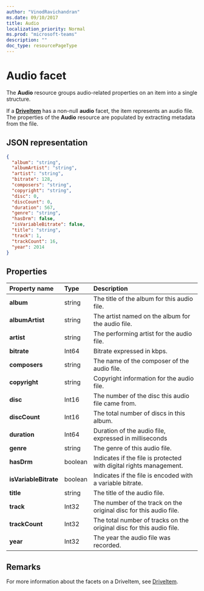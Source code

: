 ```yaml
---
author: "VinodRavichandran"
ms.date: 09/10/2017
title: Audio
localization_priority: Normal
ms.prod: "microsoft-teams"
description: ""
doc_type: resourcePageType
---
```

# Audio facet

The **Audio** resource groups audio-related properties on an item into a single structure.

If a [**DriveItem**](driveitem.md) has a non-null **audio** facet, the item represents an audio file.
The properties of the **Audio** resource are populated by extracting metadata from the file. 

## JSON representation

<!-- { "blockType": "resource", "@odata.type": "microsoft.graph.audio" } -->
```json
{
  "album": "string",
  "albumArtist": "string",
  "artist": "string",
  "bitrate": 128,
  "composers": "string",
  "copyright": "string",
  "disc": 0,
  "discCount": 0,
  "duration": 567,
  "genre": "string",
  "hasDrm": false,
  "isVariableBitrate": false,
  "title": "string",
  "track": 1,
  "trackCount": 16,
  "year": 2014
}
```

## Properties

| Property name         | Type    | Description                                                          |
|:----------------------|:--------|:---------------------------------------------------------------------|
| **album**             | string  | The title of the album for this audio file.                          |
| **albumArtist**       | string  | The artist named on the album for the audio file.                    |
| **artist**            | string  | The performing artist for the audio file.                            |
| **bitrate**           | Int64   | Bitrate expressed in kbps.                                           |
| **composers**         | string  | The name of the composer of the audio file.                          |
| **copyright**         | string  | Copyright information for the audio file.                            |
| **disc**              | Int16   | The number of the disc this audio file came from.                    |
| **discCount**         | Int16   | The total number of discs in this album.                             |
| **duration**          | Int64   | Duration of the audio file, expressed in milliseconds                |
| **genre**             | string  | The genre of this audio file.                                        |
| **hasDrm**            | boolean | Indicates if the file is protected with digital rights management.   |
| **isVariableBitrate** | boolean | Indicates if the file is encoded with a variable bitrate.            |
| **title**             | string  | The title of the audio file.                                         |
| **track**             | Int32   | The number of the track on the original disc for this audio file.    |
| **trackCount**        | Int32   | The total number of tracks on the original disc for this audio file. |
| **year**              | Int32   | The year the audio file was recorded.                                |

[item-resource]: ../resources/driveitem.md

## Remarks

For more information about the facets on a DriveItem, see [DriveItem](driveitem.md).

<!-- {
  "type": "#page.annotation",
  "description": "The audio facet provides information about music or audio metadata.",
  "keywords": "music,audio,metadata,onedrive",
  "section": "documentation",
  "tocPath": "Facets/Audio"
} -->
